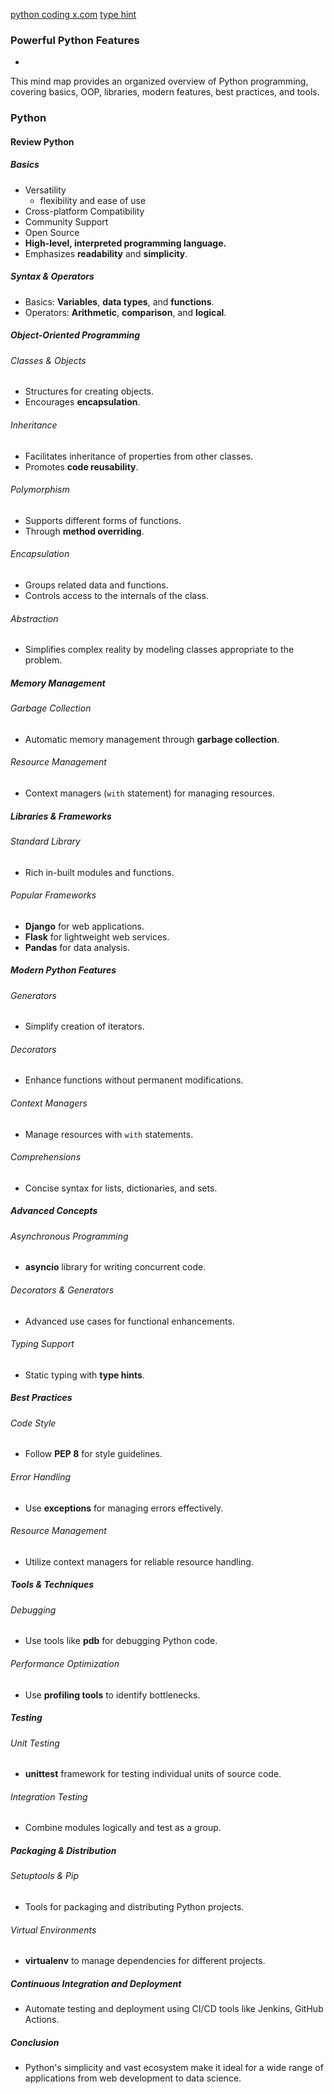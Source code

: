 [python coding x.com](https://x.com/clcoding/status/1793539716165284046)
[type hint](https://arash-hatami.ir/python-advance-type-hints/)

###  Powerful Python Features
- 

This mind map provides an organized overview of Python programming, covering basics, OOP, libraries, modern features, best practices, and tools.

### Python

#### Review Python

##### Basics
- Versatility
    - flexibility and ease of use
- Cross-platform Compatibility
- Community Support
- Open Source
- **High-level, interpreted programming language.**
- Emphasizes **readability** and **simplicity**.

##### Syntax & Operators
- Basics: **Variables**, **data types**, and **functions**.
- Operators: **Arithmetic**, **comparison**, and **logical**.

##### Object-Oriented Programming
###### Classes & Objects
- Structures for creating objects.
- Encourages **encapsulation**.

###### Inheritance
- Facilitates inheritance of properties from other classes.
- Promotes **code reusability**.

###### Polymorphism
- Supports different forms of functions.
- Through **method overriding**.

###### Encapsulation
- Groups related data and functions.
- Controls access to the internals of the class.

###### Abstraction
- Simplifies complex reality by modeling classes appropriate to the problem.

##### Memory Management
###### Garbage Collection
- Automatic memory management through **garbage collection**.

###### Resource Management
- Context managers (`with` statement) for managing resources.

##### Libraries & Frameworks
###### Standard Library
- Rich in-built modules and functions.

###### Popular Frameworks
- **Django** for web applications.
- **Flask** for lightweight web services.
- **Pandas** for data analysis.

##### Modern Python Features
###### Generators
- Simplify creation of iterators.

###### Decorators
- Enhance functions without permanent modifications.

###### Context Managers
- Manage resources with `with` statements.

###### Comprehensions
- Concise syntax for lists, dictionaries, and sets.

##### Advanced Concepts
###### Asynchronous Programming
- **asyncio** library for writing concurrent code.

###### Decorators & Generators
- Advanced use cases for functional enhancements.

###### Typing Support
- Static typing with **type hints**.

##### Best Practices
###### Code Style
- Follow **PEP 8** for style guidelines.

###### Error Handling
- Use **exceptions** for managing errors effectively.

###### Resource Management
- Utilize context managers for reliable resource handling.

##### Tools & Techniques
###### Debugging
- Use tools like **pdb** for debugging Python code.

###### Performance Optimization
- Use **profiling tools** to identify bottlenecks.

##### Testing
###### Unit Testing
- **unittest** framework for testing individual units of source code.

###### Integration Testing
- Combine modules logically and test as a group.

##### Packaging & Distribution
###### Setuptools & Pip
- Tools for packaging and distributing Python projects.

###### Virtual Environments
- **virtualenv** to manage dependencies for different projects.

##### Continuous Integration and Deployment
- Automate testing and deployment using CI/CD tools like Jenkins, GitHub Actions.

##### Conclusion
- Python's simplicity and vast ecosystem make it ideal for a wide range of applications from web development to data science.

